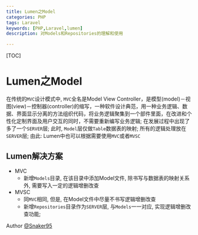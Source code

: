 ```yaml
---
title: Lumen之Model
categories: PHP
tags: Laravel
keywords: [PHP,Laravel,lumen]
description: 对Models和Repositories的理解和使用

---
```


[TOC]



# Lumen之Model

在传统的`MVC`设计模式中, `MVC`全名是Model View Controller，是模型(model)－视图(view)－控制器(controller)的缩写，一种软件设计典范，用一种业务逻辑、数据、界面显示分离的方法组织代码，将业务逻辑聚集到一个部件里面，在改进和个性化定制界面及用户交互的同时，不需要重新编写业务逻辑; 在发展过程中出现了多了一个`SERVER`层; 此时, `Model`层仅做`Table`数据表的映射; 所有的逻辑处理放在`SERVER`层; 由此: Lumen中也可以根据需要使用`MVC`或者`MVSC`

## Lumen解决方案

* MVC
  * 新增`Models`目录, 在该目录中添加Model文件, 除书写与数据表的映射关系外, 需要写入一定的逻辑增删改查
* MVSC
  * 同`MVC`相同, 但是, 在Model文件中尽量不书写逻辑增删改查
  * 新增`Repositories`目录作为`SERVER`层, 与`Models`一一对应, 实现逻辑增删改查功能;

Author [@Snaker95][1]

[1]: http://www.sharedsea.com